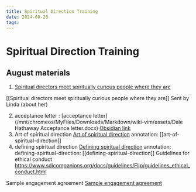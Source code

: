 ```yaml
---
title: Spiritual Direction Training
date: 2024-08-26
tags: 
---
```

# Spiritual Direction Training

## August materials
1. [Spiritual directors meet spiritually curious people where they are](https://religionnews.com/2024/07/31/spiritual-direction-continues-to-grow-as-it-meets-spiritually-curious-people-where-they-are/ "Spiritual directors meet spiritually curious people where they are")


[[Spiritual directors meet spiritually curious people where they are]] Sent by Linda (about her)

2. acceptance letter : [acceptance letter](/mnt/chromeos/MyFiles/Downloads/Markdown/wiki-vim/assets/Dale Hathaway Acceptance letter.docx) [Obsidian link](Dale%20Hathaway%20Acceptance%20letter.docx.pdf)
3. Art of spiritual direction  [Art of spiritual direction](Art%20Of%20Spiritual%20Direction%20-%20Aug%2015%202024%20-%209-42%20PM.pdf) annotation:  [[art-of-spiritual-direction]] 
4. defining spiritual direction [Defining spiritual direction](Defining%20Spiritual%20Direction%20-%20Aug%2025%202024%20-%205-30%20PM.pdf) annotation: defining-spiritual-direction: [[defining-spiritual-direction]]
Guidelines for ethical conduct https://www.sdicompanions.org/docs/guidelines/Flip/guidelines_ethical_conduct.html

Sample engagement agreement
[Sample engagement agreement](assets/sample_engagement_agreement.pdf)
